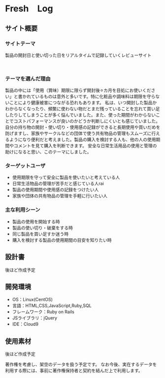 # Fresh　Log 

## サイト概要
### サイトテーマ
製品の開封日と使い切った日をリアルタイムで記録していくレビューサイト

​
### テーマを選んだ理由
製品の中には「使用（賞味）期限に限らず開封後⚪︎カ月を目処にお使いください」と書かれているものは意外と多いです。特に化粧品や調味料は期限を守らないことにより健康被害につながる恐れもあります。
私は、いつ開封した製品かわからなくなったり、頻繁に使わない物だとまだ残っていることを忘れて買い足したりしてしまうことが多く悩んでいました。また、使った期間がわからないことでコストパフォーマンスが良いのかどうか判断しにくいとも感じていました。
自分の持ち物の開封・使い切り・使用感の記録ができると長期使用や買いだめを防げますし、家族やサークルなどの団体で使う共有物品の管理もスムーズに行えるようになり便利だと考えました。製品の購入を検討する人も、他の人の使用期間やコメントを見て購入を判断できます。
安全な日常生活用品の使用と管理の助けになると思い、このテーマにしました。
​
### ターゲットユーザ
- 使用期限を守って安全に製品を使いたいと考えている人
- 日常生活物品の管理が苦手だと感じている人rai
- 製品の使用期間や使用感の記録をつけたい人
- 家族や団体の共有物品の管理を手軽に行いたい人
​
### 主な利用シーン
- 製品の使用を開始する時
- 製品の使い切り・破棄をする時
- 同じ製品を買い足すか迷う時
- 購入を検討する製品の使用期間の目安を知りたい時
​
## 設計書
後ほど作成予定
​
## 開発環境
- OS：Linux(CentOS)
- 言語：HTML,CSS,JavaScript,Ruby,SQL
- フレームワーク：Ruby on Rails
- JSライブラリ：jQuery
- IDE：Cloud9
​
## 使用素材
後ほど作成予定

著作権を考慮し、架空のデータを扱う予定です。
なお今後、実在するデータを利用する際には、事前に著作権保持者と契約を結んだ上で利用します。